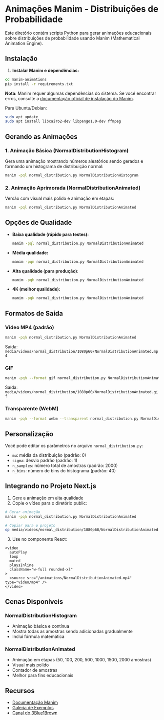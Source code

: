 # Animações Manim - Distribuições de Probabilidade

Este diretório contém scripts Python para gerar animações educacionais sobre distribuições de probabilidade usando Manim (Mathematical Animation Engine).

## Instalação

1. **Instalar Manim e dependências:**

```bash
cd manim-animations
pip install -r requirements.txt
```

**Nota:** Manim requer algumas dependências do sistema. Se você encontrar erros, consulte a [documentação oficial de instalação do Manim](https://docs.manim.community/en/stable/installation.html).

Para Ubuntu/Debian:
```bash
sudo apt update
sudo apt install libcairo2-dev libpango1.0-dev ffmpeg
```

## Gerando as Animações

### 1. Animação Básica (NormalDistributionHistogram)

Gera uma animação mostrando números aleatórios sendo gerados e formando um histograma de distribuição normal:

```bash
manim -pql normal_distribution.py NormalDistributionHistogram
```

### 2. Animação Aprimorada (NormalDistributionAnimated)

Versão com visual mais polido e animação em etapas:

```bash
manim -pql normal_distribution.py NormalDistributionAnimated
```

## Opções de Qualidade

- **Baixa qualidade (rápido para testes):**
  ```bash
  manim -pql normal_distribution.py NormalDistributionAnimated
  ```

- **Média qualidade:**
  ```bash
  manim -pqm normal_distribution.py NormalDistributionAnimated
  ```

- **Alta qualidade (para produção):**
  ```bash
  manim -pqh normal_distribution.py NormalDistributionAnimated
  ```

- **4K (melhor qualidade):**
  ```bash
  manim -pqk normal_distribution.py NormalDistributionAnimated
  ```

## Formatos de Saída

### Vídeo MP4 (padrão)
```bash
manim -pqh normal_distribution.py NormalDistributionAnimated
```
Saída: `media/videos/normal_distribution/1080p60/NormalDistributionAnimated.mp4`

### GIF
```bash
manim -pqh --format gif normal_distribution.py NormalDistributionAnimated
```
Saída: `media/videos/normal_distribution/1080p60/NormalDistributionAnimated.gif`

### Transparente (WebM)
```bash
manim -pqh --format webm --transparent normal_distribution.py NormalDistributionAnimated
```

## Personalização

Você pode editar os parâmetros no arquivo `normal_distribution.py`:

- `mu`: média da distribuição (padrão: 0)
- `sigma`: desvio padrão (padrão: 1)
- `n_samples`: número total de amostras (padrão: 2000)
- `n_bins`: número de bins do histograma (padrão: 40)

## Integrando no Projeto Next.js

1. Gere a animação em alta qualidade
2. Copie o vídeo para o diretório public:

```bash
# Gerar animação
manim -pqh normal_distribution.py NormalDistributionAnimated

# Copiar para o projeto
cp media/videos/normal_distribution/1080p60/NormalDistributionAnimated.mp4 ../public/animations/
```

3. Use no componente React:

```tsx
<video
  autoPlay
  loop
  muted
  playsInline
  className="w-full rounded-xl"
>
  <source src="/animations/NormalDistributionAnimated.mp4" type="video/mp4" />
</video>
```

## Cenas Disponíveis

### NormalDistributionHistogram
- Animação básica e contínua
- Mostra todas as amostras sendo adicionadas gradualmente
- Inclui fórmula matemática

### NormalDistributionAnimated
- Animação em etapas (50, 100, 200, 500, 1000, 1500, 2000 amostras)
- Visual mais polido
- Contador de amostras
- Melhor para fins educacionais

## Recursos

- [Documentação Manim](https://docs.manim.community/)
- [Galeria de Exemplos](https://docs.manim.community/en/stable/examples.html)
- [Canal do 3Blue1Brown](https://www.youtube.com/c/3blue1brown)
